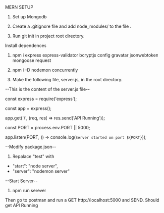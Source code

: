 MERN SETUP

1. Set up Mongodb

2. Create a .gitignore file and add node_modules/ to the file .

3. Run git init in project root directory.

Install dependences

1. npm i express express-validator bcryptjs config gravatar jsonwebtoken mongoose request

2. npm i -D nodemon concurrently

3. Make the following file, server.js, in the root directory.

--This is the content of the server.js file--

const express = require('express');

const app = express();

app.get('/', (req, res) => res.send('API Running'));

const PORT = process.env.PORT || 5000;

app.listen(PORT, () => console.log(`Server started on port ${PORT}`));

--Modify package.json--
1. Repalace "test" with
 
- "start": "node server", 
- "server": "nodemon server"

--Start Server--
1. npm run serever

Then go to postman and run a GET http://localhost:5000 and SEND.
Should get API Running